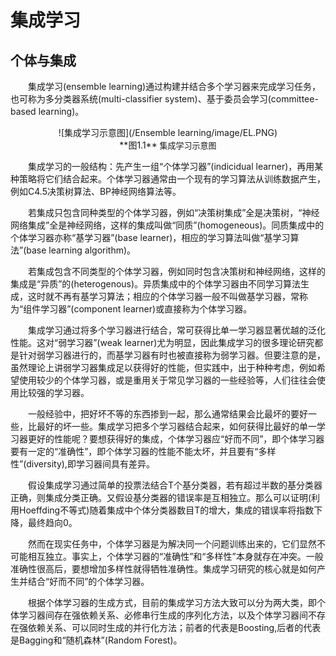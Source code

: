 # 集成学习

## 个体与集成

&emsp;&emsp;集成学习(ensemble learning)通过构建并结合多个学习器来完成学习任务，也可称为多分类器系统(multi-classifier system)、基于委员会学习(committee-based learning)。

<center>![集成学习示意图](/Ensemble learning/image/EL.PNG)</center>
<center>**图1.1** <font face="微软雅黑" size = 2>集成学习示意图</font></center>

&emsp;&emsp;集成学习的一般结构：先产生一组“个体学习器”(indicidual learner)，再用某种策略将它们结合起来。个体学习器通常由一个现有的学习算法从训练数据产生，例如C4.5决策树算法、BP神经网络算法等。

&emsp;&emsp;若集成只包含同种类型的个体学习器，例如“决策树集成”全是决策树，“神经网络集成”全是神经网络，这样的集成叫做“同质”(homogeneous)。同质集成中的个体学习器亦称“基学习器”(base learner)，相应的学习算法叫做“基学习算法”(base learning algorithm)。

&emsp;&emsp;若集成包含不同类型的个体学习器，例如同时包含决策树和神经网络，这样的集成是“异质”的(heterogenous)。异质集成中的个体学习器由不同学习算法生成，这时就不再有基学习算法；相应的个体学习器一般不叫做基学习器，常称为“组件学习器”(component learner)或直接称为个体学习器。

&emsp;&emsp;集成学习通过将多个学习器进行结合，常可获得比单一学习器显著优越的泛化性能。这对“弱学习器”(weak learner)尤为明显，因此集成学习的很多理论研究都是针对弱学习器进行的，而基学习器有时也被直接称为弱学习器。但要注意的是，虽然理论上讲弱学习器集成足以获得好的性能，但实践中，出于种种考虑，例如希望使用较少的个体学习器，或是重用关于常见学习器的一些经验等，人们往往会使用比较强的学习器。

&emsp;&emsp;一般经验中，把好坏不等的东西掺到一起，那么通常结果会比最坏的要好一些，比最好的坏一些。集成学习把多个学习器结合起来，如何获得比最好的单一学习器更好的性能呢？要想获得好的集成，个体学习器应“好而不同”，即个体学习器要有一定的“准确性”，即个体学习器的性能不能太坏，并且要有“多样性”(diversity),即学习器间具有差异。

&emsp;&emsp;假设集成学习通过简单的投票法结合T个基分类器，若有超过半数的基分类器正确，则集成分类正确。又假设基分类器的错误率是互相独立。那么可以证明(利用Hoeffding不等式)随着集成中个体分类器数目T的增大，集成的错误率将指数下降，最终趋向0。

&emsp;&emsp;然而在现实任务中，个体学习器是为解决同一个问题训练出来的，它们显然不可能相互独立。事实上，个体学习器的“准确性”和“多样性”本身就存在冲突。一般准确性很高后，要想增加多样性就得牺牲准确性。集成学习研究的核心就是如何产生并结合“好而不同”的个体学习器。

&emsp;&emsp;根据个体学习器的生成方式，目前的集成学习方法大致可以分为两大类，即个体学习器间存在强依赖关系、必修串行生成的序列化方法，以及个体学习器间不存在强依赖关系、可以同时生成的并行化方法；前者的代表是Boosting,后者的代表是Bagging和“随机森林”(Random Forest)。
